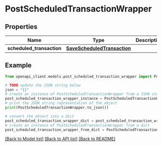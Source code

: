 # PostScheduledTransactionWrapper


## Properties

Name | Type | Description | Notes
------------ | ------------- | ------------- | -------------
**scheduled_transaction** | [**SaveScheduledTransaction**](SaveScheduledTransaction.md) |  | 

## Example

```python
from openapi_client.models.post_scheduled_transaction_wrapper import PostScheduledTransactionWrapper

# TODO update the JSON string below
json = "{}"
# create an instance of PostScheduledTransactionWrapper from a JSON string
post_scheduled_transaction_wrapper_instance = PostScheduledTransactionWrapper.from_json(json)
# print the JSON string representation of the object
print(PostScheduledTransactionWrapper.to_json())

# convert the object into a dict
post_scheduled_transaction_wrapper_dict = post_scheduled_transaction_wrapper_instance.to_dict()
# create an instance of PostScheduledTransactionWrapper from a dict
post_scheduled_transaction_wrapper_from_dict = PostScheduledTransactionWrapper.from_dict(post_scheduled_transaction_wrapper_dict)
```
[[Back to Model list]](../README.md#documentation-for-models) [[Back to API list]](../README.md#documentation-for-api-endpoints) [[Back to README]](../README.md)


